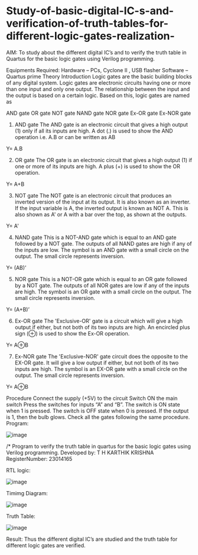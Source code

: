 # Study-of-basic-digital-IC-s-and-verification-of-truth-tables-for-different-logic-gates-realization-
 AIM:
To study about the different digital IC’s and to verify the truth table in Quartus for the basic logic gates using Verilog programming.

Equipments Required:
Hardware – PCs, Cyclone II , USB flasher
Software – Quartus prime
Theory
Introduction
Logic gates are the basic building blocks of any digital system. Logic gates are electronic circuits having one or more than one input and only one output. The relationship between the input and the output is based on a certain logic. Based on this, logic gates are named as

AND gate
OR gate
NOT gate
NAND gate
NOR gate
Ex-OR gate
Ex-NOR gate
1) AND gate
The AND gate is an electronic circuit that gives a high output (1) only if all its inputs are high. A dot (.) is used to show the AND operation i.e. A.B or can be written as AB

Y= A.B

2) OR gate
The OR gate is an electronic circuit that gives a high output (1) if one or more of its inputs are high. A plus (+) is used to show the OR operation.

Y= A+B

3) NOT gate
The NOT gate is an electronic circuit that produces an inverted version of the input at its output. It is also known as an inverter. If the input variable is A, the inverted output is known as NOT A. This is also shown as A' or A with a bar over the top, as shown at the outputs.

Y= A'

4) NAND gate
This is a NOT-AND gate which is equal to an AND gate followed by a NOT gate. The outputs of all NAND gates are high if any of the inputs are low. The symbol is an AND gate with a small circle on the output. The small circle represents inversion.

Y= (AB)’

5) NOR gate
This is a NOT-OR gate which is equal to an OR gate followed by a NOT gate. The outputs of all NOR gates are low if any of the inputs are high. The symbol is an OR gate with a small circle on the output. The small circle represents inversion.

Y= (A+B)’

6) Ex-OR gate
The 'Exclusive-OR' gate is a circuit which will give a high output if either, but not both of its two inputs are high. An encircled plus sign (⊕) is used to show the Ex-OR operation.

Y= A⊕B

7) Ex-NOR gate
The 'Exclusive-NOR' gate circuit does the opposite to the EX-OR gate. It will give a low output if either, but not both of its two inputs are high. The symbol is an EX-OR gate with a small circle on the output. The small circle represents inversion.

Y= A⊕B

Procedure
Connect the supply (+5V) to the circuit
Switch ON the main switch
Press the switches for inputs “A” and “B”. The switch is ON state when 1 is pressed. The switch is OFF state when 0 is pressed.
If the output is 1, then the bulb glows.
Check all the gates following the same procedure.
Program:

![image](https://github.com/karthikkrishna16/Study-of-basic-digital-IC-s-and-verification-of-truth-tables-for-different-logic-gates-realization-/assets/148514663/00c167ad-ffa7-41e1-8a7f-d982032c3c22)

/*
Program to verify the truth table in quartus for the basic logic gates using Verilog programming.
Developed by: T H KARTHIK KRISHNA
RegisterNumber: 23014165 

RTL logic:

![image](https://github.com/karthikkrishna16/Study-of-basic-digital-IC-s-and-verification-of-truth-tables-for-different-logic-gates-realization-/assets/148514663/f30466d2-7b71-41d8-bec2-ca6510793611)

Timimg Diagram:

![image](https://github.com/karthikkrishna16/Study-of-basic-digital-IC-s-and-verification-of-truth-tables-for-different-logic-gates-realization-/assets/148514663/7618c50c-3bd8-4cdb-a03e-fba6eb400d18)

Truth Table:

![image](https://github.com/karthikkrishna16/Study-of-basic-digital-IC-s-and-verification-of-truth-tables-for-different-logic-gates-realization-/assets/148514663/5bffc41c-5f5a-4558-b2c1-a269a03a58d6)

Result:
Thus the different digital IC’s are studied and the truth table for different logic gates are verified.
